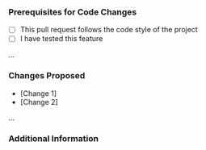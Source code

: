 <!--
	Thanks for using and contributing to Twitch4J.
 	Before you submit a pull request, please read the Contributing guidelines.
 	We do not answer questions via Pull Requests.
	If you have any questions, ask them on our Discord: https://discord.gg/FQ5vgW3
-->
### Prerequisites for Code Changes
* [ ] This pull request follows the code style of the project
* [ ] I have tested this feature

...
<!-- Uncomment this section if this PR is related to any issues.
### Issues Fixed 
* [Issue #1]

...
 -->

### Changes Proposed

* [Change 1]
* [Change 2]

...

### Additional Information 
<!-- Any other information that may be able to help me with the problem. Remove this if it is not needed. -->
